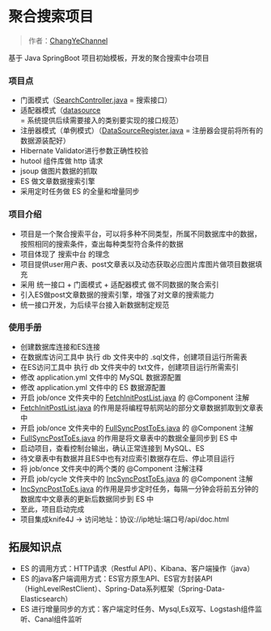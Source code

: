 # 聚合搜索项目

> 作者：[ChangYeChannel](https://github.com/ChangYeChannel)

基于 Java SpringBoot 项目初始模板，开发的聚合搜索中台项目

### 项目点

- 门面模式（[SearchController.java](src%2Fmain%2Fjava%2Fcom%2Fliujian%2Fspringbootinit%2Fcontroller%2FSearchController.java) = 搜索接口）
- 适配器模式（[datasource](src%2Fmain%2Fjava%2Fcom%2Fliujian%2Fspringbootinit%2Fdatasource) = 系统提供后续需要接入的类别要实现的接口规范）
- 注册器模式（单例模式）（[DataSourceRegister.java](src%2Fmain%2Fjava%2Fcom%2Fliujian%2Fspringbootinit%2Fdatasource%2FDataSourceRegister.java) = 注册器会提前将所有的数据源装配好）
- Hibernate Validator进行参数正确性校验
- hutool 组件库做 http 请求 
- jsoup 做图片数据的抓取
- ES 做文章数据搜索引擎
- 采用定时任务做 ES 的全量和增量同步

### 项目介绍

- 项目是一个聚合搜索平台，可以将多种不同类型，所属不同数据库中的数据，按照相同的搜索条件，查出每种类型符合条件的数据
- 项目体现了 搜索中台 的理念
- 项目提供user用户表、post文章表以及动态获取必应图片库图片做项目数据填充
- 采用 统一接口 + 门面模式 + 适配器模式 做不同数据的聚合索引
- 引入ES做post文章数据的搜索引擎，增强了对文章的搜索能力
- 统一接口开发，为后续平台接入新数据制定规范

### 使用手册

- 创建数据库连接和ES连接
- 在数据库访问工具中 执行 db 文件夹中的 .sql文件，创建项目运行所需表
- 在ES访问工具中 执行 db 文件夹中的 txt文件，创建项目运行所需索引
- 修改 application.yml 文件中的 MySQL 数据源配置
- 修改 application.yml 文件中的 ES 数据源配置
- 开启 job/once 文件夹中的 [FetchInitPostList.java](src%2Fmain%2Fjava%2Fcom%2Fliujian%2Fspringbootinit%2Fjob%2Fonce%2FFetchInitPostList.java) 的 @Component 注解
- [FetchInitPostList.java](src%2Fmain%2Fjava%2Fcom%2Fliujian%2Fspringbootinit%2Fjob%2Fonce%2FFetchInitPostList.java) 的作用是将编程导航网站的部分文章数据抓取到文章表中
- 开启 job/once 文件夹中的 [FullSyncPostToEs.java](src%2Fmain%2Fjava%2Fcom%2Fliujian%2Fspringbootinit%2Fjob%2Fonce%2FFullSyncPostToEs.java) 的 @Component 注解
- [FullSyncPostToEs.java](src%2Fmain%2Fjava%2Fcom%2Fliujian%2Fspringbootinit%2Fjob%2Fonce%2FFullSyncPostToEs.java) 的作用是将文章表中的数据全量同步到 ES 中
- 启动项目，查看控制台输出，确认正常连接到 MySQL、ES
- 待文章表中有数据并且ES中也有对应索引数据存在后、停止项目运行
- 将 job/once 文件夹中的两个类的 @Component 注解注释
- 开启 job/cycle 文件夹中的 [IncSyncPostToEs.java](src%2Fmain%2Fjava%2Fcom%2Fliujian%2Fspringbootinit%2Fjob%2Fcycle%2FIncSyncPostToEs.java) 的 @Component 注解
- [IncSyncPostToEs.java](src%2Fmain%2Fjava%2Fcom%2Fliujian%2Fspringbootinit%2Fjob%2Fcycle%2FIncSyncPostToEs.java) 的作用是异步定时任务，每隔一分钟会将前五分钟的数据库中文章表的更新后数据同步到 ES 中
- 至此，项目启动完成
- 项目集成knife4J -> 访问地址：协议://ip地址:端口号/api/doc.html



## 拓展知识点

- ES 的调用方式：HTTP请求（Restful API）、Kibana、客户端操作（java）
- ES 的java客户端调用方式：ES官方原生API、ES官方封装API（HighLevelRestClient）、Spring-Data系列框架（Spring-Data-Elasticsearch）
- ES 进行增量同步的方式：客户端定时任务、Mysql,Es双写、Logstash组件监听、Canal组件监听
